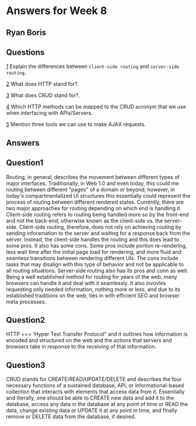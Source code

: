 # Answers for Week 8
## Ryan Boris

## Questions

[1](#Question1) Explain the differences between `client-side routing` and `server-side routing`.

[2](#Question2) What does HTTP stand for?.

[3](#Question3) What does CRUD stand for?.

[4](#Question4) Which HTTP methods can be mapped to the CRUD acronym that we use when interfacing with APIs/Servers.

[5](#Question5) Mention three tools we can use to make AJAX requests.

## Answers

## Question1

Routing, in general, describes the movement between different types of major interfaces.  Traditionally, in Web 1.0 and even today, this could me routing between different "pages" of a domain or beyond; however, in today's compartmentalized UI structures this essentially could represent the process of routing between different rendered states.  Currently, there are two major approaches for routing depending on which end is handling it.  Client-side routing refers to routing being handled more so by the front-end and not the back-end, otherwise known as the client-side vs. the server-side.   Client-side routing, therefore, does not rely on achieving routing by sending inforamation to the server and waiting for a response back from the server.  Instead, the client-side handles the routing and this does lead to some pros.  It also has some cons.  Some pros include portion re-rendering, less wait time after the initial page load for rendering, and more fluid and seamless transitions between rendering different UIs. The cons include tasks that may disalign with this type of behavior and not be applicable to all routing situations.  Server-side routing also has its pros and conn as well.  Being a well established method for routing for years of the web, many browsers can handle it and deal with it seamlessly.  It also invovles requesting only needed information, nothing more or less, and due to its established traditions on the web, ties in with efficient SEO and browser meta processes. 

## Question2

HTTP === 'Hyper Text Transfer Protocol" and it outlines how information is encoded and structured on the web and the actions that servers and browsers take in response to the receiving of that information.

## Question3

CRUD stands for CREATE/READ/UPDATE/DELETE and describes the four necessary functions of a sustained database, API, or informational-based collection that interacts with elements that access data from it.  Essentially and literally, one should be able to CREATE new data and add it to the database, access any data in the database at any point of time or READ the data, change existing data or UPDATE it at any point in time, and finally remove or DELETE data from the database, if desired.
